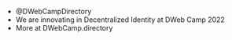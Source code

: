 - @DWebCampDirectory
- We are innovating in Decentralized Identity at DWeb Camp 2022
- More at DWebCamp.directory

<!---
DWebCampDirectory/DWebCampDirectory is a ✨ special ✨ repository because its `README.md` (this file) appears on your GitHub profile.
You can click the Preview link to take a look at your changes.
--->
